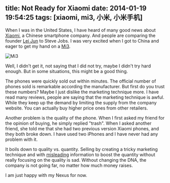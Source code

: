 title: Not Ready for Xiaomi
date: 2014-01-19 19:54:25
tags: [xiaomi, mi3, 小米, 小米手机]
---

When I was in the United States, I have heard of many good news about [Xiaomi][], a Chinese smartphone company. And people are comparing the founder [Lei Jun][] to Steve Jobs. I was very excited when I got to China and eager to get my hand on a [Mi3][].

![Mi3](/img/2014-01-19/mi3.jpg)

Well, I didn't get it, not saying that I did not try, maybe I didn't try hard enough. But in some situations, this might be a good thing.

The phones were quickly sold out within minutes. The official number of phones sold is remarkable according the manufacturer. But first do you trust these numbers? Maybe I just dislike the marketing technique more. I have read many reviews, people are saying that the marketing technique is awful. While they keep up the demand by limiting the supply from the company website. You can actually buy higher price ones from other retailers.

Another problem is the quality of the phone. When I first asked my friend for the opinion of buying, he simply replied "trash". When I asked another friend, she told me that she had two previous version Xiaomi phones, and they both broke down. I have used two iPhones and I have never had any problem with it.

It boils down to quality vs. quantity. Selling by creating a tricky marketing technique and with [misleading][] information to boost the quantity without really focusing on the quality is sad. Without changing the DNA, the company is not going far, no matter how much money raises.

I am just happy with my Nexus for now.

[xiaomi]: http://www.xiaomi.com/en
[lei jun]: http://www.weibo.com/leijun
[mi3]: http://www.xiaomi.com/en/mi3
[misleading]: http://en.miui.com/thread-12840-1-1.html
